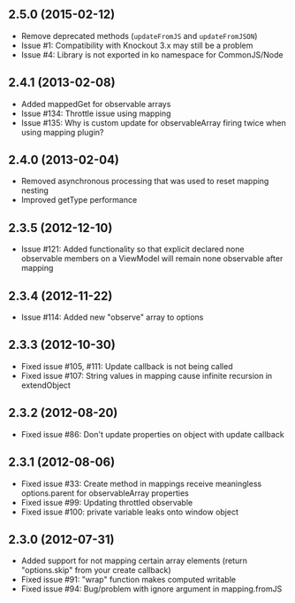 ## 2.5.0 (2015-02-12)

* Remove deprecated methods (`updateFromJS` and `updateFromJSON`) 
* Issue #1: Compatibility with Knockout 3.x may still be a problem
* Issue #4: Library is not exported in ko namespace for CommonJS/Node

## 2.4.1 (2013-02-08) 

* Added mappedGet for observable arrays
* Issue #134: Throttle issue using mapping
* Issue #135: Why is custom update for observableArray firing twice when using mapping plugin?

## 2.4.0 (2013-02-04)

* Removed asynchronous processing that was used to reset mapping nesting
* Improved getType performance

## 2.3.5 (2012-12-10)

* Issue #121: Added functionality so that explicit declared none observable members on a ViewModel will remain none observable after mapping

## 2.3.4 (2012-11-22)

* Issue #114: Added new "observe" array to options

## 2.3.3 (2012-10-30)

* Fixed issue #105, #111: Update callback is not being called
* Fixed issue #107: String values in mapping cause infinite recursion in extendObject

## 2.3.2 (2012-08-20)

* Fixed issue #86: Don't update properties on object with update callback

## 2.3.1 (2012-08-06)

* Fixed issue #33: Create method in mappings receive meaningless options.parent for observableArray properties
* Fixed issue #99: Updating throttled observable
* Fixed issue #100: private variable leaks onto window object

## 2.3.0 (2012-07-31)

* Added support for not mapping certain array elements (return "options.skip" from your create callback)
* Fixed issue #91: "wrap" function makes computed writable
* Fixed issue #94: Bug/problem with ignore argument in mapping.fromJS
